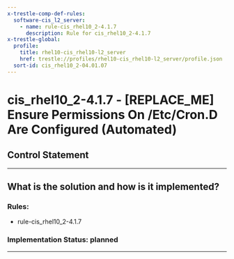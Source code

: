 ```yaml
---
x-trestle-comp-def-rules:
  software-cis_l2_server:
    - name: rule-cis_rhel10_2-4.1.7
      description: Rule for cis_rhel10_2-4.1.7
x-trestle-global:
  profile:
    title: rhel10-cis_rhel10-l2_server
    href: trestle://profiles/rhel10-cis_rhel10-l2_server/profile.json
  sort-id: cis_rhel10_2-04.01.07
---
```


# cis_rhel10_2-4.1.7 - \[REPLACE_ME\] Ensure Permissions On /Etc/Cron.D Are Configured (Automated)

## Control Statement

______________________________________________________________________

## What is the solution and how is it implemented?

<!-- For implementation status enter one of: implemented, partial, planned, alternative, not-applicable -->

<!-- Note that the list of rules under ### Rules: is read-only and changes will not be captured after assembly to JSON -->

<!-- Add control implementation description here for control: cis_rhel10_2-4.1.7 -->

### Rules:

  - rule-cis_rhel10_2-4.1.7

### Implementation Status: planned

______________________________________________________________________
